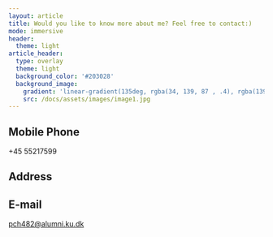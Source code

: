 ```yaml
---
layout: article
title: Would you like to know more about me? Feel free to contact:)
mode: immersive
header:
  theme: light
article_header:
  type: overlay
  theme: light
  background_color: '#203028'
  background_image:
    gradient: 'linear-gradient(135deg, rgba(34, 139, 87 , .4), rgba(139, 34, 139, .4))'
    src: /docs/assets/images/image1.jpg
---
```



## Mobile Phone
+45 55217599
## Address

## E-mail
pch482@alumni.ku.dk

